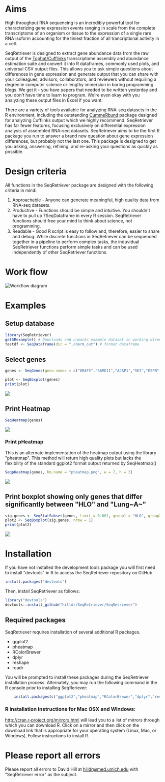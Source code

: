 Aims
====

High throughput RNA sequencing is an incredibly powerful tool for
characterizing gene expression events ranging in scale from the complete
transcriptome of an organism or tissue to the expression of a single
rare RNA isoform accounting for the tiniest fraction of all
trancriptional activity in a cell.

SeqRetriever is designed to extract gene abundance data from the raw
output of the
[Tophat/Cufflinks](http://cole-trapnell-lab.github.io/cufflinks/)
transcriptome assembly and abundance estimation suite and convert it
into R dataframes, commonly used plots, and universal CSV output files.
This allows you to ask simple questions about differences in gene
expression and generate output that you can share with your colleagues,
advisors, collaborators, and reviewers without requiring a degree in
computer science or lengthy immersion in boring programming blogs. We
get it - you have papers that needed to be written yesterday and you
don't have time to learn to program. We're even okay with you analyzing
these output files in Excel if you want.

There are a variety of tools available for analyzing RNA-seq datasets in
the R environment, including the outstanding
[CummeRbund](http://compbio.mit.edu/cummeRbund/) package designed for
analyzing Cufflinks output which we highly recommend. SeqRetriever has
far fewer features, focusing exclusively on differential expression
analysis of assembled RNA-seq datasets. SeqRetriever aims to be the
first R package you run to answer a brand new question about gene
expression differences, but probably not the last one. This package is
designed to get you asking, answering, refining, and re-asking your
questions as quickly as possible.

Design criteria
===============

All functions in the SeqRetriever package are designed with the
following criteria in mind:

1.  Approachable - Anyone can generate meaningful, high quality data
    from RNA-seq datasets.
2.  Productive - Functions should be simple and intuitive. You shouldn't
    have to pull up ?SeqDataframe in every R session. SeqRetriever
    functions should free your mind to think about science,
    not programming.
3.  Readable - Good R script is easy to follow and, therefore, easier to
    share and debug. While discrete functions in SeqRetriever can be
    sequenced together in a pipeline to perform complex tasks, the
    induvidual SeqRetriever functions perform simple tasks and can be
    used independently of other SeqRetriever functions.

Work flow
=========

![Workflow diagram](workflow.png)

Examples
========

Setup database
--------------

``` {.r .rundoc-block rundoc-language="R" rundoc-session="*R*" rundoc-exports="code" rundoc-eval="yes"}
library(SeqRetriever)
getSRexample() # Downloads and unpacks example dataset in working directory
testdf <- SeqDataframe(dir = "./norm_out") # format dataframe
```

Select genes
------------

``` {.r .rundoc-block rundoc-language="R" rundoc-session="*R*" rundoc-exports="code" rundoc-eval="yes"}
genes <- SeqGenes(gene.names = c("OR4F5","SAMD11","AJAP1","SKI","ESPN", "CNKSR1"), df = testdf)
```

``` {.r .rundoc-block rundoc-language="R" rundoc-session="*R*" rundoc-exports="both" rundoc-results="graphics" rundoc-file="boxplots.png" rundoc-width="800" rundoc-height="800" rundoc-eval="yes"}
plot <- SeqBoxplot(genes)
print(plot)
```

![](boxplots.png)

Print Heatmap
-------------

``` {.r .rundoc-block rundoc-language="R" rundoc-session="*R*" rundoc-exports="both" rundoc-results="graphics" rundoc-file="heatmap.png" rundoc-width="800" rundoc-height="400" rundoc-eval="yes"}
SeqHeatmap(genes)
```

![](heatmap.png)

### Print pHeatmap

This is an alternate implementation of the heatmap output using the
library "pheatmap". This method will return high quality plots but lacks
the flexibility of the standard ggplot2 format output returned by
SeqHeatmap()

``` {.r .rundoc-block rundoc-language="R" rundoc-session="*R*" rundoc-exports="both" rundoc-results="graphics" rundoc-file="pheatmap.png" rundoc-eval="yes"}
SeqpHeatmap(genes, hm.name = "pheatmap.png", w = 7, h = 3)
```

![](pheatmap.png)

Print boxplot showing only genes that differ significantly between "HLO" and "Lung~A~"
--------------------------------------------------------------------------------------

``` {.r .rundoc-block rundoc-language="R" rundoc-session="*R*" rundoc-exports="both" rundoc-results="graphics" rundoc-file="sig-boxplots.png" rundoc-width="800" rundoc-height="400" rundoc-eval="yes"}
sig.genes <- SeqStatSubset(genes, limit = 0.001, group1 = "HLO", group2 = "Lung_A")
plot2 <- SeqBoxplot(sig.genes, nrow = 1)
print(plot2)
```

![](sig-boxplots.png)

Installation
============

If you have not installed the development tools package you will first
need to install "devtools" in R to access the SeqRetriever repository on
GitHub

``` {.r .rundoc-block rundoc-language="R" rundoc-session="*R*" rundoc-eval="no"}
install.packages("devtools")
```

Then, install SeqRetriever as follows:

``` {.r .rundoc-block rundoc-language="R" rundoc-session="*R*" rundoc-eval="no"}
library("devtools")
devtools::install_github("hilldr/SeqRetriever/SeqRetriever")
```

Required packages
-----------------

SeqRetriever requires installation of several additional R packages.
-   ggplot2
-   pheatmap
-   RColorBrewer
-   dplyr
-   reshape
-   readr

You will be prompted to install these packages during the SeqRetriever
installation process. Alternately, you may run the following command in
the R console prior to installing SeqReriever:

``` {.r .rundoc-block rundoc-language="R" rundoc-session="*R*" rundoc-eval="no"}
    install.packages(c("ggplot2","pheatmap","RColorBrewer","dplyr","reshape","readr"))
```

### R installation instructions for Mac OSX and Windows:

<http://cran.r-project.org/mirrors.html> will lead you to a list of
mirrors through which you can download R. Click on a mirror and then
click on the download link that is appropriate for your operating system
(Linux, Mac, or Windows). Follow instructions to install R.

Please report all errors
========================

Please report all errors to David Hill at hilldr@med.umich.edu with
"SeqRetriever error" as the subject.
